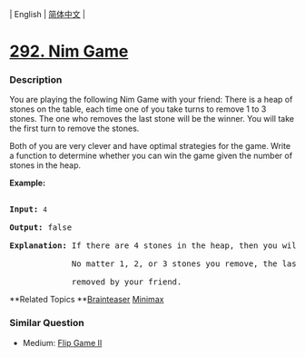 | English | [简体中文](README.md) |

# [292. Nim Game](https://leetcode-cn.com/problems/nim-game)
 ### Description
<p>You are playing the following Nim Game with your friend: There is a heap of stones on the table, each time one of you take turns to remove 1 to 3 stones. The one who removes the last stone will be the winner. You will take the first turn to remove the stones.</p>

<p>Both of you are very clever and have optimal strategies for the game. Write a function to determine whether you can win the game given the number of stones in the heap.</p>

<p><strong>Example:</strong></p>

<pre>
<strong>Input:</strong> <code>4</code>
<strong>Output:</strong> false 
<strong>Explanation: </strong>If there are 4 stones in the heap, then you will never win the game;
&nbsp;            No matter 1, 2, or 3 stones you remove, the last stone will always be 
&nbsp;            removed by your friend.</pre>
**Related Topics	**[Brainteaser](https://leetcode-cn.com/tag/brainteaser) [Minimax](https://leetcode-cn.com/tag/minimax) 

### Similar Question
 - Medium:	[Flip Game II](https://leetcode-cn.com/problems/flip-game-ii) 

